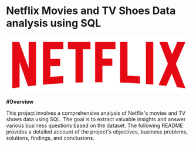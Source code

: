# Netflix Movies and TV Shoes Data analysis using SQL

![Netflix logo](https://github.com/MARUTHI254/netflix_sql_project/blob/main/logo.png)


**#Overview**

This project involves a comprehensive analysis of Netflix's movies and TV shows data using SQL. The goal is to extract valuable insights and answer various business questions based on the dataset. The following README provides a detailed account of the project's objectives, business problems, solutions, findings, and conclusions.


